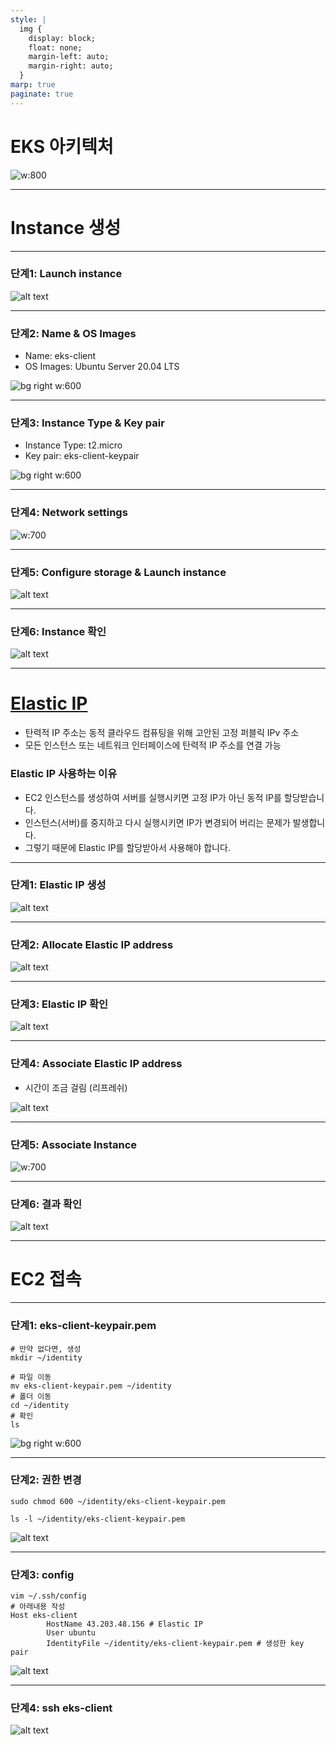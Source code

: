 ```yaml
---
style: |
  img {
    display: block;
    float: none;
    margin-left: auto;
    margin-right: auto;
  }
marp: true
paginate: true
---
```

# EKS 아키텍처 
![w:800](./img/image-53.png)

---
# Instance 생성

---
### 단계1: Launch instance
![alt text](./img/image.png)

---
### 단계2: Name & OS Images
- Name: eks-client
- OS Images: Ubuntu Server 20.04 LTS

![bg right w:600](./img/image-1.png)

---
### 단계3: Instance Type & Key pair
- Instance Type: t2.micro
- Key pair: eks-client-keypair

![bg right w:600](./img/image-2.png)

---
### 단계4: Network settings
![w:700](./img/image-3.png)

---
### 단계5: Configure storage & Launch instance
![alt text](./img/image-4.png)

---
### 단계6: Instance 확인 
![alt text](./img/image-5.png)

---
# [Elastic IP](https://docs.aws.amazon.com/ko_kr/AWSEC2/latest/UserGuide/elastic-ip-addresses-eip.html)
- 탄력적 IP 주소는 동적 클라우드 컴퓨팅을 위해 고안된 고정 퍼블릭 IPv 주소
- 모든 인스턴스 또는 네트워크 인터페이스에 탄력적 IP 주소를 연결 가능 
### Elastic IP 사용하는 이유
- EC2 인스턴스를 생성하여 서버를 실행시키면 고정 IP가 아닌 동적 IP를 할당받습니다. 
- 인스턴스(서버)를 중지하고 다시 실행시키면 IP가 변경되어 버리는 문제가 발생합니다. 
- 그렇기 때문에 Elastic IP를 할당받아서 사용해야 합니다. 

---
### 단계1: Elastic IP 생성 
![alt text](./img/image-6.png)

---
### 단계2: Allocate Elastic IP address
![alt text](./img/image-7.png)

---
### 단계3: Elastic IP 확인 
![alt text](./img/image-8.png)

---
### 단계4: Associate Elastic IP address
- 시간이 조금 걸림 (리프레쉬)

![alt text](./img/image-9.png)

---
### 단계5: Associate Instance
![w:700](./img/image-10.png)

---
### 단계6: 결과 확인 
![alt text](./img/image-11.png)

---
# EC2 접속 

---
### 단계1: eks-client-keypair.pem 
```shell
# 만약 없다면, 생성 
mkdir ~/identity

# 파일 이동 
mv eks-client-keypair.pem ~/identity
# 폴더 이동 
cd ~/identity
# 확인 
ls
```

![bg right w:600](./img/image-12.png)

---
### 단계2: 권한 변경 
```shell
sudo chmod 600 ~/identity/eks-client-keypair.pem

ls -l ~/identity/eks-client-keypair.pem
```
![alt text](./img/image-14.png)

---
### 단계3: config
```shell
vim ~/.ssh/config
# 아래내용 작성 
Host eks-client
        HostName 43.203.48.156 # Elastic IP
        User ubuntu
        IdentityFile ~/identity/eks-client-keypair.pem # 생성한 key pair
```
![alt text](./img/image-13.png)

---
### 단계4: ssh eks-client 
![alt text](./img/image-15.png)

